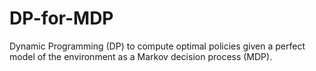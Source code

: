 # DP-for-MDP
Dynamic Programming (DP) to compute optimal policies given a perfect model of the environment as a Markov decision process (MDP).
